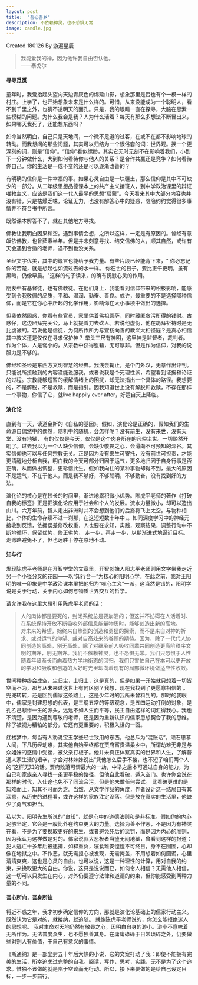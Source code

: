 ```yaml
---
layout: post
title:  "吾心吾乡"
description: 不依赖神灵，也不恐惧无常
image: candle.jpg
---
```


Created 180126
By 游遍星辰


>我能爱我的神，因为他许我自由否认他。  
——泰戈尔

#### 寻寻觅觅
童年时，我爱抬起头望向天边青灰色的绵延山影，想象那里是否也有个一模一样的村庄。上学了，也开始想象未来是什么样的。可惜，从来没能成为一个聪明人，看不到千里之外，也猜不透明天的面孔。只是，我的眼睛一直在探寻，大脑在思索一些模糊的问题。为什么我会是我？人为什么活着？每天有那么多想法不断冒出来，如果哪天我死了，还能想东西吗？

如今当然明白，自己只是天地间，一个微不足道的过客，在或不在都不影响地球的转动。而我想问的那些问题，其实可以归结为一个很俗套的词：世界观。换一个更深刻的词，则是“信仰”。“信仰”看似缥缈，其实它无时无刻不在影响着我们，小到下一分钟做什么，大到如何看待你与他人的关系？是合作共赢还是竞争？如何看待你自己，你的生活是一成不变的还是可以逐渐改善的？

有明确的信仰是一件幸福的事。如果心灵自由是一块疆土，那么信仰是其中不可缺少的一部分。从二年级思想品德课本上的共产主义接班人，到中学政治课里的辩证唯物主义，应该是我们这一代人最早的思想“启蒙”。今天看来其中大部分内容也并没有错，只是枯燥乏味，论证无力，也没有解答心中的疑惑，隐隐约约觉得很多事情并不符合书中所言。

既然课本解答不了，就在其他地方寻找。

佛教让我明白因果和空。遇到事情会想，之所以这样，一定是有原因的。曾经有意皈依佛教，也曾茹素半年。但是并未刻意寻找、结交信佛的人，顺其自然，或许有天会遇到合适的老师，遇不到也没关系。

圣经文字优美，其中的箴言也能给予我力量。有些片段已经能背下来，" 你必忘记你的苦楚，就是想起也如流过去的水一样。 你在世的日子，要比正午更明，虽有黑暗，仍像早晨。"这样的句子读来，的确有抚慰心灵的作用。

朋友中有基督徒，也有佛教徒。在他们身上，我能看到信仰带来的积极影响，能感受到令我敬佩的品质，平和、温润、勤奋、善良。或许，最重要的不是选择哪种信仰，而是它在你心中所起的化学作用，影响你在大小事项中做出的选择。

但我依然困惑，你看有些官员，家里供着佛祖菩萨，同时藏匿贪污所得的钱财。古惑仔，这边厢拜完关公，马上就提着刀去砍人。若说他虚伪，他在跪拜祈祷时是无比虔诚的。若说他是信徒，为何所作所为与宣扬向善的教义大相径庭？是真心相信其中教义还是仅仅在寻求保护神？ 举头三尺有神明，这里神是监督者，裁判者。作为个体，人是弱小的，从宗教中获得慰藉，无可厚非。但是作为信仰，对我的说服力是不够的。

佛经和圣经是东西方文明智慧的经典。我浅尝辄止，是个门外汉，无意作出评判。只能说所接触到的内容没能说服我。或者说我是个死理性派，希望看到证据和论证的过程。宗教能够短暂的缓解情绪上的困扰，却无法指出一个具体的路径。我想要的，不是解脱，不是救赎，而是指引。因我知道世上没有解脱和救赎，不存在那样一个事物，你信了它，就live happily ever after，好运自天上降临。

#### 演化论
直到有一天，读道金斯的《自私的基因》。假如，演化论是正确的，假如我们的生命源自偶然中的偶然，随机中的随机，会怎样呢？没有前生，没有来世，没有天堂，没有地狱， 有的仅仅是今天，仅仅是这个肉身所在的凡俗尘世。一切豁然开朗了。过去我以为一个人缺少信仰，会缺少敬畏之心，会滑向不可预知的深谷。其实信仰也可以与任何宗教无关。正是因为没有来生可寄托，没有前世可担责，才能更清醒地分析自我，明白我的今天可部分归因于运气，更多地归因于自身行事是否正确，从而做出调整，更珍惜此生。假如我向往的某种事物却得不到，最大的原因不是运气，不在于他人，而是我不够好，不够聪明，不够勤奋，没有找到好的方法。

演化论的核心是在较长的时间里，渐进地累积微小优势。陈虎平老师的著作《打破自我的标签》正是把演化论应用于社会和个人的发展。流水力量微小，却可以造出山川。六万年前，智人走出非洲时并不会想到他们的后裔将飞上太空。与物种相比，个体的生命存续不过一刹那，在这短短数十年中，。如同深度学习中的神经元接收到反馈，依据误差修改权重，人也要在求知，实践，观察结果，调整行动中不断地循环，保留优势，修正劣势， 走一步，再走一步，以期渐进式地逼近目标。走弯路避免不了，但也远胜于停在原地不动。


#### 知与行

发现陈虎平老师是在开智学堂的文章里，开智创始人阳志平老师则用文字带我走近另一个小径分叉的花园——以“知行合一”为核心的阳明心学。在此之前，我对王阳明的唯一印象是中学政治课本里把他归为“唯心主义”一派，这当然是错的，阳明学说是关于行动，关于内心如何与物质世界交互的哲学。

请允许我在这里大段引用陈虎平老师的话：
>人的肉体都是要死的，封闭系统总是要崩溃的；但这并不妨碍在人活着时、在系统保持开放不断吸收外部信息能量物质时，能够创造出新的高地。    
对未来的希望，始终来自热烈的创造和勇猛的探索，而不是来自对神的祈求、或对运气的仰望、或对自高处来的眷顾的期待。因为，除了一代代人协同创造的高处，别无高处，除了对继承前人吸收同辈共同创造更高阶秩序文明的期许，别无期许。我们不依赖神灵，也不恐惧无常。我们只恐惧于人性随着年龄渐长而向着热力学均衡态的回归，我们只害怕自己在本可以更开放的学习和吸收和创造的大好时光里却向着现有的局部微环境做适应性收敛。

世间种种终会成空，尘归尘，土归土，这是真的，但是如果一开始就只想着一切皆空而不为，那与从未来过这世上有何区别？我想，现在我找到了更愿意相信的 。 兜兜转转，还是回到儒家这条路上，这是少年时的我所未曾料到的。那时的我眼中，儒家是封建思想的代表，是三纲五常的等级观念，是五四运动打倒的对象，是孔乙己悲惨一生的源头，远远不如人生而平等，民主自由这样的词汇得我心。我也不清楚，是因为遇到尊敬的老师，还是因为重新认识的儒家思想契合了我的思维。除了被视为糟粕的部分，它还有更重要的，积极入世的一面。

红楼梦中，每当有人劝说宝玉学些经世致用的东西，他总斥为“混账话”。顽石思慕人间，下凡历经劫难，其实他自始至终都在贾府富贵温柔乡中，所谓劫难无非是与众姐妹的感情中受挫，被父亲打板子。他并未真正体察真实的世界和人生，了解普通人家生活的艰辛，才会对林妹妹说出“凭他怎么后手不接，也不短了咱们两个人的”这样无知的话。贾府败落可谓最大的一劫，中举之后本可通过自身的能力，为自己和家族亲人寻找一条更平稳的路径，但他自此看破，遁入空门。也许你会说在那样的时代，入仕途也免不了同流合污，但是他未做任何尝试。 比看破更难的是知难而上，知其不可而为之。当然，从文学作品的角度，作者设计这一结局自有其深意，从历史的进程看，或许这样的家族注定没落。但是放在真实的生活里，他缺少了勇气和担当。

私以为，阳明先生所说的"良知"，就是心中的道德法则和是非标准。假如你的内心足够坚定，它会是一股比外在约束更大的力量。选择为善不作恶，不是因为有神灵在看，不是为了要换取更好的来生，或者避免死后的惩罚，而是因为内心的准则，因为我认为这样做是对的。佛家说罪大恶极者当堕无间地狱，曾看到这样的报道：犯人逃亡十多年后被逮捕，如释重负，寝食难安惶惶不可终日，身不在囹圄，心却像在地狱之中。不作恶，就无需担心被发现，无需掩盖，不用想着如何圆谎，心里清清爽爽，这也是心灵的自由。也可以说，这是一种理性的计算，用对自我的约束，来换取更大的自由。你说，这只是说说而已，如何令人相信？无需他人相信，这一切可以只发生在内心，对外仍要遵守法律和道德的约束，但你能感受到两种力量的不同。

#### 吾心所向，吾身所往

将近不惑之年，我才初步确定信仰的方向，那就是演化论基础上的儒家行动主义。 既然认为它是对的，就接纳，就追随。 就像陈虎平老师说的，你怎么能拒绝迷人的思想呢。 我对生命对天地仍然有敬畏之心，因明白自身的渺小。渺小不意味着无所作为。无法普度众生，也不愿独善其身。在庸庸碌碌于日常琐碎之外，仍要做些对别人有价值，于自己有意义的事情。

《斯通纳》是一部尘封五十年后大热的小说，它的文案打动了我：即使不能拥有完美的生活，所幸追求过完整的自我。阅读，写作，思考，实践，无不是为了这个追求。惟独不该做的就是陷于空谈而无行动。所以，接下来要做的是给自己设定目标，一步一步前行。
